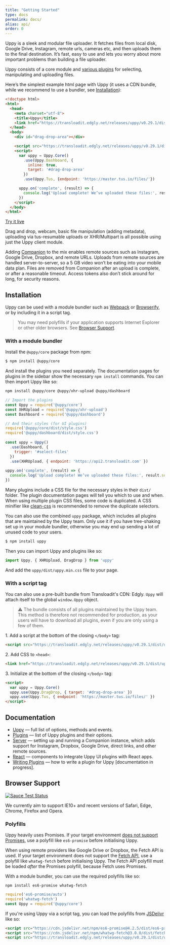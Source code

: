 ```yaml
---
title: "Getting Started"
type: docs
permalink: docs/
alias: api/
order: 0
---
```


Uppy is a sleek and modular file uploader. It fetches files from local disk, Google Drive, Instagram, remote urls, cameras etc, and then uploads them to the final destination. It’s fast, easy to use and lets you worry about more important problems than building a file uploader.

Uppy consists of a core module and [various plugins](/docs/plugins/) for selecting, manipulating and uploading files.

Here’s the simplest example html page with Uppy (it uses a CDN bundle, while we recommend to use a bundler, see [Installation](#Installation)):

```html
<!doctype html>
<html>
  <head>
    <meta charset="utf-8">
    <title>Uppy</title>
    <link href="https://transloadit.edgly.net/releases/uppy/v0.29.1/dist/uppy.min.css" rel="stylesheet">
  </head>
  <body>
    <div id="drag-drop-area"></div>

    <script src="https://transloadit.edgly.net/releases/uppy/v0.29.1/dist/uppy.min.js"></script>
    <script>
      var uppy = Uppy.Core()
        .use(Uppy.Dashboard, {
          inline: true,
          target: '#drag-drop-area'
        })
        .use(Uppy.Tus, {endpoint: 'https://master.tus.io/files/'})

      uppy.on('complete', (result) => {
        console.log('Upload complete! We’ve uploaded these files:', result.successful)
      })
    </script>
  </body>
</html>
```

<a class="TryButton" href="/examples/dashboard/">Try it live</a>

Drag and drop, webcam, basic file manipulation (adding metadata), uploading via tus-resumable uploads or XHR/Multipart is all possible using just the Uppy client module.

Adding [Companion](/docs/companion/) to the mix enables remote sources such as Instagram, Google Drive, Dropbox, and remote URLs. Uploads from remote sources are handled server-to-server, so a 5 GB video won’t be eating into your mobile data plan. Files are removed from Companion after an upload is complete, or after a reasonable timeout. Access tokens also don’t stick around for long, for security reasons.

## Installation

Uppy can be used with a module bundler such as [Webpack](http://webpack.js.org/) or [Browserify](http://browserify.org/), or by including it in a script tag.

> You may need polyfills if your application supports Internet Explorer or other older browsers. See [Browser Support](#browser-support).

### With a module bundler

Install the `@uppy/core` package from npm:

``` bash
$ npm install @uppy/core
```

And install the plugins you need separately. The documentation pages for plugins in the sidebar show the necessary `npm install` commands. You can then import Uppy like so:

```bash
npm install @uppy/core @uppy/xhr-upload @uppy/dashboard
```

```js
// Import the plugins
const Uppy = require('@uppy/core')
const XHRUpload = require('@uppy/xhr-upload')
const Dashboard = require('@uppy/dashboard')

// And their styles (for UI plugins)
require('@uppy/core/dist/style.css')
require('@uppy/dashboard/dist/style.css')
 
const uppy = Uppy()
  .use(Dashboard, {
    trigger: '#select-files'
  })
  .use(XHRUpload, { endpoint: 'https://api2.transloadit.com' })
 
uppy.on('complete', (result) => {
  console.log('Upload complete! We’ve uploaded these files:', result.successful)
})
```

Many plugins include a CSS file for the necessary styles in their `dist/` folder. The plugin documentation pages will tell you which to use and when. When using multiple plugin CSS files, some code is duplicated. A CSS minifier like [clean-css](https://www.npmjs.com/package/clean-css) is recommended to remove the duplicate selectors.

You can also use the combined `uppy` package, which includes all plugins that are maintained by the Uppy team. Only use it if you have tree-shaking set up in your module bundler, otherwise you may end up sending a lot of unused code to your users.

```bash
$ npm install uppy
```

Then you can import Uppy and plugins like so:

```js
import Uppy, { XHRUpload, DragDrop } from 'uppy'
```

And add the `uppy/dist/uppy.min.css` file to your page.

### With a script tag

You can also use a pre-built bundle from Transloadit's CDN: Edgly. `Uppy` will attach itself to the global `window.Uppy` object.

> ⚠️ The bundle consists of all plugins maintained by the Uppy team. This method is therefore not recommended for production, as your users will have to download all plugins, even if you are only using a few of them.

1\. Add a script at the bottom of the closing `</body>` tag:

``` html
<script src="https://transloadit.edgly.net/releases/uppy/v0.29.1/dist/uppy.min.js"></script>
```

2\. Add CSS to `<head>`:
``` html
<link href="https://transloadit.edgly.net/releases/uppy/v0.29.1/dist/uppy.min.css" rel="stylesheet">
```

3\. Initialize at the bottom of the closing `</body>` tag:

``` html
<script>
  var uppy = Uppy.Core()
  uppy.use(Uppy.DragDrop, { target: '#drag-drop-area' })
  uppy.use(Uppy.Tus, { endpoint: 'https://master.tus.io/files/' })
</script>
```

## Documentation

- [Uppy](/docs/uppy/) — full list of options, methods and events.
- [Plugins](/docs/plugins/) — list of Uppy plugins and their options.
- [Server](/docs/companion/) — setting up and running a Companion instance, which adds support for Instagram, Dropbox, Google Drive, direct links, and other remote sources.
- [React](/docs/react/) — components to integrate Uppy UI plugins with React apps.
- [Writing Plugins](/docs/writing-plugins) — how to write a plugin for Uppy [documentation in progress].

## Browser Support

<a href="https://saucelabs.com/u/transloadit-uppy">
  <img src="https://saucelabs.com/browser-matrix/transloadit-uppy.svg" alt="Sauce Test Status"/>
</a>

We currently aim to support IE10+ and recent versions of Safari, Edge, Chrome, Firefox and Opera.

### Polyfills

Uppy heavily uses Promises. If your target environment [does not support Promises](https://caniuse.com/#feat=promises), use a polyfill like `es6-promise` before initialising Uppy.

When using remote providers like Google Drive or Dropbox, the Fetch API is used. If your target environment does not support the [Fetch API](https://caniuse.com/#feat=fetch), use a polyfill like `whatwg-fetch` before initialising Uppy. The Fetch API polyfill must be loaded _after_ the Promises polyfill, because Fetch uses Promises.

With a module bundler, you can use the required polyfills like so:

```shell
npm install es6-promise whatwg-fetch
```
```js
require('es6-promise/auto')
require('whatwg-fetch')
const Uppy = require('@uppy/core')
```

If you're using Uppy via a script tag, you can load the polyfills from [JSDelivr](https://www.jsdelivr.com/) like so:

```html
<script src="https://cdn.jsdelivr.net/npm/es6-promise@4.2.5/dist/es6-promise.auto.min.js"></script>
<script src="https://cdn.jsdelivr.net/npm/whatwg-fetch@3.0.0/dist/fetch.umd.min.js"></script>
<script src="https://transloadit.edgly.net/releases/uppy/v0.29.1/dist/uppy.min.js"></script>
```
